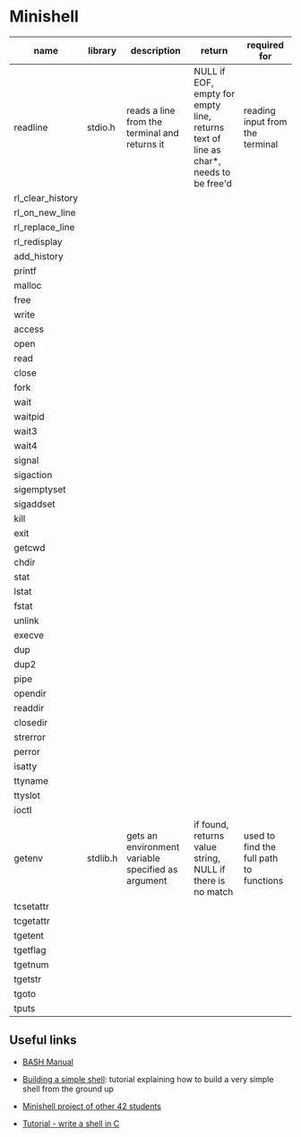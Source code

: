 # Minishell

| **name**         | **library** | **description**                                    | **return**                                                                           | **required for**                        |
| ---------------- | ----------- | -------------------------------------------------- | ------------------------------------------------------------------------------------ | --------------------------------------- |
| readline         | stdio.h     | reads a line from the terminal and returns it      | NULL if EOF, empty for empty line, returns text of line as char*, needs to be free'd | reading input from the terminal         |
| rl_clear_history |             |                                                    |                                                                                      |                                         |
| rl_on_new_line   |             |                                                    |                                                                                      |                                         |
| rl_replace_line  |             |                                                    |                                                                                      |                                         |
| rl_redisplay     |             |                                                    |                                                                                      |                                         |
| add_history      |             |                                                    |                                                                                      |                                         |
| printf           |             |                                                    |                                                                                      |                                         |
| malloc           |             |                                                    |                                                                                      |                                         |
| free             |             |                                                    |                                                                                      |                                         |
| write            |             |                                                    |                                                                                      |                                         |
| access           |             |                                                    |                                                                                      |                                         |
| open             |             |                                                    |                                                                                      |                                         |
| read             |             |                                                    |                                                                                      |                                         |
| close            |             |                                                    |                                                                                      |                                         |
| fork             |             |                                                    |                                                                                      |                                         |
| wait             |             |                                                    |                                                                                      |                                         |
| waitpid          |             |                                                    |                                                                                      |                                         |
| wait3            |             |                                                    |                                                                                      |                                         |
| wait4            |             |                                                    |                                                                                      |                                         |
| signal           |             |                                                    |                                                                                      |                                         |
| sigaction        |             |                                                    |                                                                                      |                                         |
| sigemptyset      |             |                                                    |                                                                                      |                                         |
| sigaddset        |             |                                                    |                                                                                      |                                         |
| kill             |             |                                                    |                                                                                      |                                         |
| exit             |             |                                                    |                                                                                      |                                         |
| getcwd           |             |                                                    |                                                                                      |                                         |
| chdir            |             |                                                    |                                                                                      |                                         |
| stat             |             |                                                    |                                                                                      |                                         |
| lstat            |             |                                                    |                                                                                      |                                         |
| fstat            |             |                                                    |                                                                                      |                                         |
| unlink           |             |                                                    |                                                                                      |                                         |
| execve           |             |                                                    |                                                                                      |                                         |
| dup              |             |                                                    |                                                                                      |                                         |
| dup2             |             |                                                    |                                                                                      |                                         |
| pipe             |             |                                                    |                                                                                      |                                         |
| opendir          |             |                                                    |                                                                                      |                                         |
| readdir          |             |                                                    |                                                                                      |                                         |
| closedir         |             |                                                    |                                                                                      |                                         |
| strerror         |             |                                                    |                                                                                      |                                         |
| perror           |             |                                                    |                                                                                      |                                         |
| isatty           |             |                                                    |                                                                                      |                                         |
| ttyname          |             |                                                    |                                                                                      |                                         |
| ttyslot          |             |                                                    |                                                                                      |                                         |
| ioctl            |             |                                                    |                                                                                      |                                         |
| getenv           | stdlib.h    | gets an environment variable specified as argument | if found, returns value string, NULL if there is no match                            | used to find the full path to functions |
| tcsetattr        |             |                                                    |                                                                                      |                                         |
| tcgetattr        |             |                                                    |                                                                                      |                                         |
| tgetent          |             |                                                    |                                                                                      |                                         |
| tgetflag         |             |                                                    |                                                                                      |                                         |
| tgetnum          |             |                                                    |                                                                                      |                                         |
| tgetstr          |             |                                                    |                                                                                      |                                         |
| tgoto            |             |                                                    |                                                                                      |                                         |
| tputs            |             |                                                    |                                                                                      |                                         |

## Useful links

- [BASH Manual](https://www.gnu.org/software/bash/manual/bash.html)

- [Building a simple shell](https://blog.ehoneahobed.com/building-a-simple-shell-in-c-part-1): tutorial explaining how to build a very simple shell from the ground up

- [Minishell project of other 42 students](https://github.com/zstenger93/minishell)

- [Tutorial - write a shell in C](https://brennan.io/2015/01/16/write-a-shell-in-c/)
